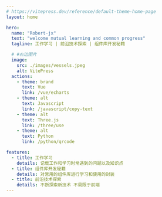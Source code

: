 ```yaml
---
# https://vitepress.dev/reference/default-theme-home-page
layout: home

hero:
  name: "Robert-jx"
  text: "welcome mutual learning and common progress"
  tagline: 工作学习 | 前沿技术探索 | 组件库开发秘籍

  # #右边图片
  image:
    src: ./images/vessels.jpeg
    alt: VitePress
  actions:
    - theme: brand
      text: Vue
      link: /vue/echarts
    - theme: alt
      text: Javascript
      link: /javascript/copy-text
    - theme: alt
      text: Three.js
      link: /three/use
    - theme: alt
      text: Python
      link: /python/qrcode

features:
  - title: 工作学习
    details: 记载工作和学习时常遇到的问题以及知识点
  - title: 组件库开发秘籍
    details: 对常用的组件库进行学习和使用的封装
  - title: 前沿技术探索
    details: 不断探索新技术 不局限于前端
---
```


